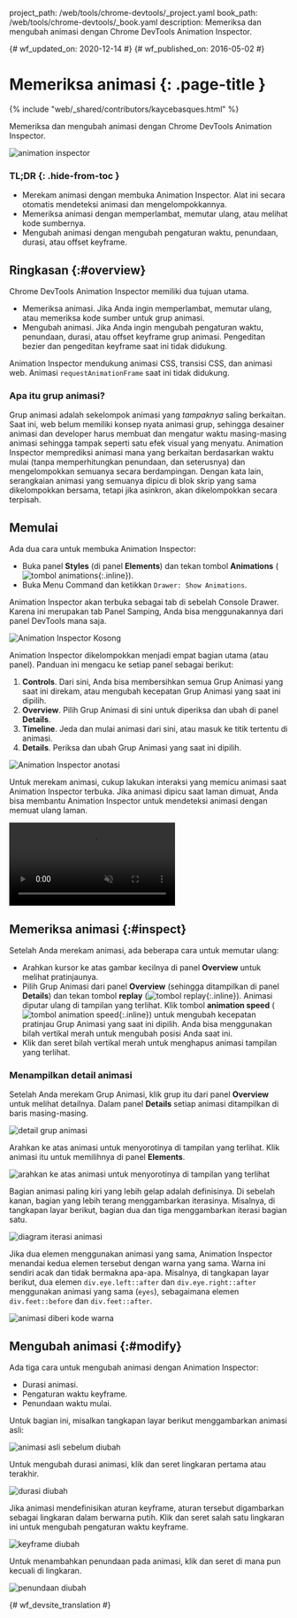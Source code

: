 project_path: /web/tools/chrome-devtools/_project.yaml
book_path: /web/tools/chrome-devtools/_book.yaml
description: Memeriksa dan mengubah animasi dengan Chrome DevTools Animation Inspector.

{# wf_updated_on: 2020-12-14 #}
{# wf_published_on: 2016-05-02 #}

# Memeriksa animasi {: .page-title }

{% include "web/_shared/contributors/kaycebasques.html" %}

Memeriksa dan mengubah animasi dengan Chrome DevTools
Animation Inspector.

![animation inspector](imgs/animation-inspector.png)


### TL;DR {: .hide-from-toc }
- Merekam animasi dengan membuka Animation Inspector. Alat ini secara otomatis mendeteksi animasi dan mengelompokkannya.
- Memeriksa animasi dengan memperlambat, memutar ulang, atau melihat kode sumbernya.
- Mengubah animasi dengan mengubah pengaturan waktu, penundaan, durasi, atau offset keyframe.


## Ringkasan {:#overview}

Chrome DevTools Animation Inspector memiliki dua tujuan utama. 

* Memeriksa animasi. Jika Anda ingin memperlambat, memutar ulang, atau memeriksa 
  kode sumber untuk grup animasi. 
* Mengubah animasi. Jika Anda ingin mengubah pengaturan waktu, penundaan, durasi, 
  atau offset keyframe grup animasi. Pengeditan bezier dan pengeditan 
  keyframe saat ini tidak didukung. 

Animation Inspector mendukung animasi CSS,
transisi CSS, dan animasi web. Animasi `requestAnimationFrame` 
saat ini tidak didukung.

### Apa itu grup animasi?

Grup animasi adalah sekelompok animasi yang 
*tampaknya* saling berkaitan. Saat ini, web belum memiliki konsep nyata
animasi grup, sehingga desainer animasi dan developer harus membuat 
dan mengatur waktu masing-masing animasi sehingga tampak seperti satu efek 
visual yang menyatu. Animation Inspector memprediksi animasi mana yang berkaitan berdasarkan 
waktu mulai (tanpa memperhitungkan penundaan, dan seterusnya) dan mengelompokkan semuanya secara berdampingan.
Dengan kata lain, serangkaian animasi yang semuanya dipicu di blok skrip yang sama 
dikelompokkan bersama, tetapi jika asinkron, akan dikelompokkan 
secara terpisah. 

## Memulai

Ada dua cara untuk membuka Animation Inspector:

* Buka panel **Styles** (di panel **Elements**) dan tekan tombol 
  **Animations** (![tombol 
  animations](imgs/animations-button.png){:.inline}). 
* Buka Menu Command dan ketikkan `Drawer: Show Animations`. 

Animation Inspector akan terbuka sebagai tab di sebelah Console Drawer. Karena
ini merupakan tab Panel Samping, Anda bisa menggunakannya dari panel DevTools mana saja. 

![Animation Inspector Kosong](imgs/empty-ai.png)

Animation Inspector dikelompokkan menjadi empat bagian utama (atau panel). Panduan
ini mengacu ke setiap panel sebagai berikut:

1. **Controls**. Dari sini, Anda bisa membersihkan semua Grup Animasi 
   yang saat ini direkam, atau mengubah kecepatan Grup Animasi yang saat ini dipilih.
2. **Overview**. Pilih Grup Animasi di sini untuk diperiksa 
   dan ubah di panel **Details**.
3. **Timeline**. Jeda dan mulai animasi dari sini, atau masuk ke titik tertentu 
   di animasi.
4. **Details**. Periksa dan ubah Grup Animasi
   yang saat ini dipilih. 

![Animation Inspector anotasi](imgs/annotated-animation-inspector.png)

Untuk merekam animasi, cukup lakukan interaksi yang memicu
animasi saat Animation Inspector terbuka. Jika animasi dipicu 
saat laman dimuat, Anda bisa membantu Animation Inspector untuk mendeteksi animasi dengan 
memuat ulang laman. 

<video src="animations-img/capture-animations.mp4"
       autoplay loop muted controls></video>

## Memeriksa animasi {:#inspect}

Setelah Anda merekam animasi, ada beberapa cara untuk memutar ulang:

* Arahkan kursor ke atas gambar kecilnya di panel **Overview** untuk melihat pratinjaunya.
* Pilih Grup Animasi dari panel **Overview** (sehingga ditampilkan
  di panel **Details**) dan tekan tombol **replay**
  (![tombol replay](imgs/replay-button.png){:.inline}). Animasi diputar ulang
  di tampilan yang terlihat.
  Klik tombol **animation speed** (![tombol 
  animation speed](imgs/animation-speed-buttons.png){:.inline}) untuk mengubah kecepatan 
  pratinjau Grup Animasi yang saat ini dipilih. Anda bisa menggunakan bilah vertikal 
  merah untuk mengubah posisi Anda saat ini. 
* Klik dan seret bilah vertikal merah untuk menghapus animasi tampilan yang terlihat. 

### Menampilkan detail animasi

Setelah Anda merekam Grup Animasi, klik grup itu dari panel **Overview** 
untuk melihat detailnya. Dalam panel **Details** setiap animasi ditampilkan
di baris masing-masing. 

![detail grup animasi](imgs/animation-group-details.png)

Arahkan ke atas animasi untuk menyorotinya di tampilan yang terlihat. Klik animasi itu
untuk memilihnya di panel **Elements**. 

![arahkan ke atas animasi untuk menyorotinya di 
tampilan yang terlihat](imgs/highlight-animation.png)

Bagian animasi paling kiri yang lebih gelap adalah definisinya. Di sebelah kanan,
bagian yang lebih terang menggambarkan iterasinya. Misalnya, di 
tangkapan layar berikut, bagian dua dan tiga menggambarkan iterasi bagian satu. 

![diagram iterasi animasi](imgs/animation-iterations.png)

Jika dua elemen menggunakan animasi yang sama, Animation 
Inspector menandai kedua elemen tersebut dengan warna yang sama. Warna ini sendiri acak dan 
tidak bermakna apa-apa.
Misalnya, di tangkapan layar berikut, dua elemen `div.eye.left::after` 
dan `div.eye.right::after` menggunakan animasi yang sama (`eyes`), 
sebagaimana elemen `div.feet::before` dan `div.feet::after`. 

![animasi diberi kode warna](imgs/color-coded-animations.png)

## Mengubah animasi {:#modify}

Ada tiga cara untuk mengubah animasi dengan Animation Inspector:

* Durasi animasi.
* Pengaturan waktu keyframe.
* Penundaan waktu mulai.

Untuk bagian ini, misalkan tangkapan layar berikut menggambarkan animasi
asli:

![animasi asli sebelum diubah](imgs/modify-original.png)

Untuk mengubah durasi animasi, klik dan seret lingkaran pertama atau 
terakhir.

![durasi diubah](imgs/modify-duration.png)

Jika animasi mendefinisikan aturan keyframe, aturan tersebut digambarkan sebagai
lingkaran dalam berwarna putih. Klik dan seret salah satu lingkaran ini untuk mengubah pengaturan waktu 
keyframe.

![keyframe diubah](imgs/modify-keyframe.png)

Untuk menambahkan penundaan pada animasi, klik dan seret di mana pun kecuali 
di lingkaran. 

![penundaan diubah](imgs/modify-delay.png)


{# wf_devsite_translation #}
